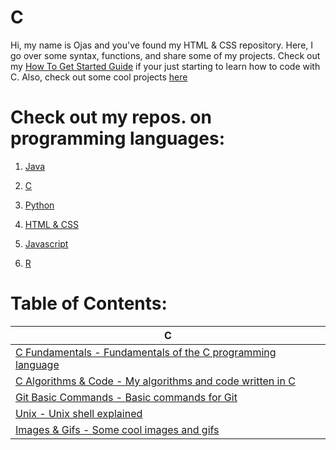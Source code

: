 # C
Hi, my name is Ojas and you've found my HTML & CSS repository. Here, I go over some syntax, functions, and share some of my projects. Check out my [How To Get Started Guide](https://github.com/BOLTZZ/C/tree/master/C%20Algorithms%20%26%20Code) if your just starting to learn how to code with C. Also, check out some cool projects [here]()
# Check out my repos. on programming languages:
1. [Java](https://github.com/BOLTZZ/Java)

2. [C](https://github.com/BOLTZZ/C) 

3. [Python](https://github.com/BOLTZZ/Python)

4. [HTML & CSS](https://github.com/BOLTZZ/HTML-CSS)

5. [Javascript](https://github.com/BOLTZZ/Javascript)

6. [R](https://github.com/BOLTZZ/R)
# Table of Contents:
| C
| -----
| [C Fundamentals - Fundamentals of the C programming language](https://github.com/BOLTZZ/C/tree/master/C%20Fundamentals)
| [C Algorithms & Code - My algorithms and code written in C](https://github.com/BOLTZZ/C/tree/master/C%20Algorithms%20%26%20Code)
| [Git Basic Commands - Basic commands for Git](https://github.com/BOLTZZ/C/blob/master/Git%20Basic%20Commands.md)
| [Unix - Unix shell explained](https://github.com/BOLTZZ/C/blob/master/Unix.md)
| [Images & Gifs - Some cool images and gifs](https://github.com/BOLTZZ/C/tree/master/Images%20and%20Gifs)
